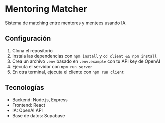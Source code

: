 # Mentoring Matcher

Sistema de matching entre mentores y mentees usando IA.

## Configuración

1. Clona el repositorio
2. Instala las dependencias con `npm install` y `cd client && npm install`
3. Crea un archivo `.env` basado en `.env.example` con tu API key de OpenAI
4. Ejecuta el servidor con `npm run server` 
5. En otra terminal, ejecuta el cliente con `npm run client`

## Tecnologías

- Backend: Node.js, Express
- Frontend: React
- IA: OpenAI API
- Base de datos: Supabase
